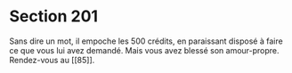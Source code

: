 # Section 201

Sans dire un mot, il empoche les 500 crédits, en paraissant disposé à faire ce que vous lui avez demandé. Mais vous avez blessé son amour-propre. Rendez-vous au [[85]].
